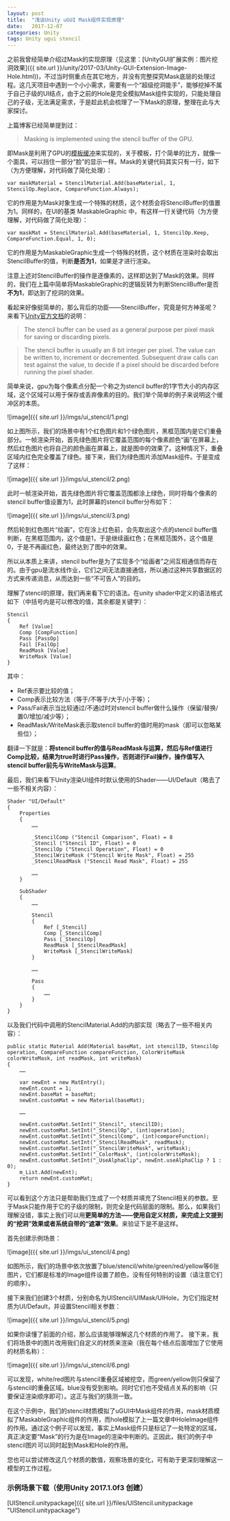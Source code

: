 ```yaml
---
layout: post
title:  "浅谈Unity uGUI Mask组件实现原理"
date:   2017-12-07
categories: Unity
tags: Unity ugui stencil
---
```



之前我曾经简单介绍过Mask的实现原理（见这里：[UnityGUI扩展实例：图片挖洞效果]({{ site.url }}/unity/2017-03/Unity-GUI-Extension-Image-Hole.html))，不过当时侧重点在其它地方，并没有完整探究Mask底层的处理过程。这几天项目中遇到一个小小需求，需要有一个“超级挖洞能手”，能够挖掉不属于自己子级的UI结点，由于之前的Hole是完全模拟Mask组件实现的，只能处理自己的子级，无法满足需求，于是趁此机会梳理了一下Mask的原理，整理在此与大家探讨。

上篇博客已经简单提到过：

> Masking is implemented using the stencil buffer of the GPU.

即Mask是利用了GPU的[模板缓冲](https://zh.wikipedia.org/wiki/%E6%A8%A1%E7%89%88%E7%B7%A9%E8%A1%9D)来实现的，关于模板，打个简单的比方，就像一个面具，可以挡住一部分“脸”的显示一样。Mask的关键代码其实只有一行，如下（为方便理解，对代码做了简化处理）：
```
var maskMaterial = StencilMaterial.Add(baseMaterial, 1, StencilOp.Replace, CompareFunction.Always);
```
它的作用是为Mask对象生成一个特殊的材质，这个材质会将StencilBuffer的值置为1。同样的，在UI的基类 MaskableGraphic 中，有这样一行关键代码（为方便理解，对代码做了简化处理）：
```
var maskMat = StencilMaterial.Add(baseMaterial, 1, StencilOp.Keep, CompareFunction.Equal, 1, 0);
```
它的作用是为MaskableGraphic生成一个特殊的材质，这个材质在渲染时会取出StencilBuffer的值，判断**是否为1**，如果是才进行渲染。

注意上述对StencilBuffer的操作是逐像素的，这样即达到了Mask的效果。同样的，我们在上篇中简单将MaskableGraphic的逻辑反转为判断StencilBuffer是否**不为1**，即达到了挖洞的效果。

看起来好像挺简单的，那么背后的功臣——StencilBuffer，究竟是何方神圣呢？来看下[Unity官方文档](https://docs.unity3d.com/Manual/SL-Stencil.html)的说明：
> The stencil buffer can be used as a general purpose per pixel mask for saving or discarding pixels.

> The stencil buffer is usually an 8 bit integer per pixel. The value can be written to, increment or decremented. Subsequent draw calls can test against the value, to decide if a pixel should be discarded before running the pixel shader.

简单来说，gpu为每个像素点分配一个称之为stencil buffer的1字节大小的内存区域，这个区域可以用于保存或丢弃像素的目的。我们举个简单的例子来说明这个缓冲区的本质。

![image]({{ site.url }}/imgs/ui_stencil/1.png)

如上图所示，我们的场景中有1个红色图片和1个绿色图片，黑框范围内是它们重叠部分。一帧渲染开始，首先绿色图片将它覆盖范围的每个像素颜色“画”在屏幕上，然后红色图片也将自己的颜色画在屏幕上，就是图中的效果了。这种情况下，重叠区域内红色完全覆盖了绿色。接下来，我们为绿色图片添加Mask组件。于是变成了这样：

![image]({{ site.url }}/imgs/ui_stencil/2.png)

此时一帧渲染开始，首先绿色图片将它覆盖范围都涂上绿色，同时将每个像素的stencil buffer值设置为1，此时屏幕的stencil buffer分布如下：

![image]({{ site.url }}/imgs/ui_stencil/3.png)

然后轮到红色图片“绘画”，它在涂上红色前，会先取出这个点的stencil buffer值判断，在黑框范围内，这个值是1，于是继续画红色；在黑框范围外，这个值是0，于是不再画红色，最终达到了图中的效果。

所以从本质上来讲，stencil buffer是为了实现多个“绘画者”之间互相通信而存在的。由于gpu是流水线作业，它们之间无法直接通信，所以通过这种共享数据区的方式来传递消息，从而达到一些“不可告人”的目的。


理解了stencil的原理，我们再来看下它的语法。在unity shader中定义的语法格式如下（中括号内是可以修改的值，其余都是关键字）：

```
Stencil
{
    Ref [Value]
    Comp [CompFunction]
    Pass [PassOp]
    Fail [FailOp]
    ReadMask [Value]
    WriteMask [Value]
}
```

其中：

- Ref表示要比较的值；
- Comp表示比较方法（等于/不等于/大于/小于等）；
- Pass/Fail表示当比较通过/不通过时对stencil buffer做什么操作（保留/替换/置0/增加/减少等）；
- ReadMask/WriteMask表示取stencil buffer的值时用的mask（即可以忽略某些位）；

翻译一下就是：**将stencil buffer的值与ReadMask与运算，然后与Ref值进行Comp比较，结果为true时进行Pass操作，否则进行Fail操作，操作值写入stencil buffer前先与WriteMask与运算**。

最后，我们来看下Unity渲染UI组件时默认使用的Shader——UI/Default（略去了一些不相关内容）：

```
Shader "UI/Default"
{
    Properties
    {
        ……

        _StencilComp ("Stencil Comparison", Float) = 8
        _Stencil ("Stencil ID", Float) = 0
        _StencilOp ("Stencil Operation", Float) = 0
        _StencilWriteMask ("Stencil Write Mask", Float) = 255
        _StencilReadMask ("Stencil Read Mask", Float) = 255

        ……
    }

    SubShader
    {
        ……

        Stencil
        {
            Ref [_Stencil]
            Comp [_StencilComp]
            Pass [_StencilOp]
            ReadMask [_StencilReadMask]
            WriteMask [_StencilWriteMask]
        }

        ……

        Pass
        {
            ……
        }
    }
}

```

以及我们代码中调用的StencilMaterial.Add的内部实现（略去了一些不相关内容）：

```
public static Material Add(Material baseMat, int stencilID, StencilOp operation, CompareFunction compareFunction, ColorWriteMask colorWriteMask, int readMask, int writeMask)
{
    ……

    var newEnt = new MatEntry();
    newEnt.count = 1;
    newEnt.baseMat = baseMat;
    newEnt.customMat = new Material(baseMat);

    ……

    newEnt.customMat.SetInt("_Stencil", stencilID);
    newEnt.customMat.SetInt("_StencilOp", (int)operation);
    newEnt.customMat.SetInt("_StencilComp", (int)compareFunction);
    newEnt.customMat.SetInt("_StencilReadMask", readMask);
    newEnt.customMat.SetInt("_StencilWriteMask", writeMask);
    newEnt.customMat.SetInt("_ColorMask", (int)colorWriteMask);
    newEnt.customMat.SetInt("_UseAlphaClip", newEnt.useAlphaClip ? 1 : 0);
    m_List.Add(newEnt);
    return newEnt.customMat;
}
```

可以看到这个方法只是帮助我们生成了一个材质并填充了Stencil相关的参数。至于Mask只能作用于它的子级的限制，则完全是代码层面的限制。那么，如果我们理解没错，事实上我们可以用**更简单的方法——使用自定义材质，来完成上文提到的“挖洞”效果或者系统自带的“遮罩”效果**。来验证下是不是这样。


首先创建示例场景：

![image]({{ site.url }}/imgs/ui_stencil/4.png)

如图所示，我们的场景中依次放置了blue/stencil/white/green/red/yellow等6张图片，它们都是标准的Image组件设置了颜色，没有任何特别的设置（请注意它们的顺序）。

接下来我们创建3个材质，分别命名为UIStencil/UIMask/UIHole，为它们指定材质为UI/Default，并设置Stencil相关参数：

![image]({{ site.url }}/imgs/ui_stencil/5.png)

如果你读懂了前面的介绍，那么应该能够理解这几个材质的作用了。
接下来，我们将场景中的图片改用我们自定义的材质来渲染（我在每个结点后面增加了它使用的材质名称）：

![image]({{ site.url }}/imgs/ui_stencil/6.png)

可以发现，white/red图片与stencil重叠区域被挖空，而green/yellow则只保留了与stencil的重叠区域。blue没有受到影响。同时它们也不受结点关系的影响（只要保证渲染顺序即可）。这正与我们的猜测一致。

在这个示例中，我们的stencil材质模拟了uGUI中Mask组件的作用，mask材质模拟了MaskableGraphic组件的作用，而hole模拟了上一篇文章中HoleImage组件的作用。通过这个例子可以发现，事实上Mask组件只是标记了一处特定的区域，真正决定要“Mask”的行为是在Image的渲染中判断的。正因此，我们的例子中stencil图片可以同时起到Mask和Hole的作用。

您也可以尝试修改这几个材质的数值，观察场景的变化，可有助于更深刻理解这一模型的工作过程。

### 示例场景下载（使用Unity 2017.1.0f3 创建）

[UIStencil.unitypackage]({{ site.url }}/files/UIStencil.unitypackage "UIStencil.unitypackage")